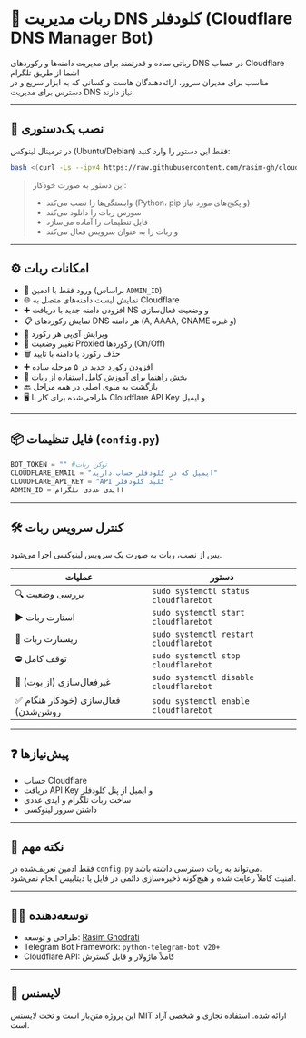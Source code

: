 
# 🤖 ربات مدیریت DNS کلودفلر (Cloudflare DNS Manager Bot)

رباتی ساده و قدرتمند برای مدیریت دامنه‌ها و رکوردهای DNS در حساب Cloudflare شما از طریق تلگرام!  
مناسب برای مدیران سرور، ارائه‌دهندگان هاست و کسانی که به ابزار سریع و در دسترس برای مدیریت DNS نیاز دارند.

---

## 🚀 نصب یک‌دستور‌ی

در ترمینال لینوکس (Ubuntu/Debian) فقط این دستور را وارد کنید:

```bash
bash <(curl -Ls --ipv4 https://raw.githubusercontent.com/rasim-gh/cloudflare_dns_bot/main/setup.sh)
```

> این دستور به صورت خودکار:
> - وابستگی‌ها را نصب می‌کند (Python، pip و پکیج‌های مورد نیاز)
> - سورس ربات را دانلود می‌کند
> - فایل تنظیمات را آماده می‌سازد
> - و ربات را به عنوان سرویس فعال می‌کند

---

## ⚙️ امکانات ربات

- 🔐 ورود فقط با ادمین (براساس `ADMIN_ID`)
- 🌐 نمایش لیست دامنه‌های متصل به Cloudflare
- ➕ افزودن دامنه جدید با دریافت NS و وضعیت فعال‌سازی
- 📋 نمایش رکوردهای DNS هر دامنه (A, AAAA, CNAME و غیره)
- 📝 ویرایش آی‌پی هر رکورد
- 🔄 تغییر وضعیت Proxied رکوردها (On/Off)
- 🗑 حذف رکورد یا دامنه با تایید
- ➕ افزودن رکورد جدید در ۵ مرحله ساده
- 📘 بخش راهنما برای آموزش کامل استفاده از ربات
- 🔙 بازگشت به منوی اصلی در همه مراحل
- 🖥 طراحی‌شده برای کار با Cloudflare API Key و ایمیل


---

## 📦 فایل تنظیمات (`config.py`)

```python
BOT_TOKEN = "" #توکن ربات
CLOUDFLARE_EMAIL = "ایمیل که در کلودفلر حساب دارید"
CLOUDFLARE_API_KEY = "API کلید کلودفلر "
ADMIN_ID = اایدی عددی تلگرام 

```

---

## 🛠️ کنترل سرویس ربات

پس از نصب، ربات به صورت یک سرویس لینوکسی اجرا می‌شود.

| عملیات | دستور |
|--------|--------|
| 🔍 بررسی وضعیت | `sudo systemctl status cloudflarebot` |
| ▶️ استارت ربات | `sudo systemctl start cloudflarebot` |
| 🔄 ریستارت ربات | `sudo systemctl restart cloudflarebot` |
| ⛔️ توقف کامل | `sudo systemctl stop cloudflarebot` |
| 🚫 غیرفعال‌سازی (از بوت) | `sudo systemctl disable cloudflarebot` |
| ✅ فعال‌سازی (خودکار هنگام روشن‌شدن) | `sodu systemctl enable cloudflarebot` |

---

## ❓ پیش‌نیازها

- حساب Cloudflare
- دریافت API Key و ایمیل از پنل کلودفلر
- ساخت ربات تلگرام و ایدی عددی
- داشتن سرور لینوکسی 

---

## 📎 نکته مهم

فقط ادمین تعریف‌شده در `config.py` می‌تواند به ربات دسترسی داشته باشد.  
امنیت کاملاً رعایت شده و هیچ‌گونه ذخیره‌سازی دائمی در فایل یا دیتابیس انجام نمی‌شود.

---

## 👨‍💻 توسعه‌دهنده

- طراحی و توسعه: [Rasim Ghodrati](https://t.me/rasim_gh)
- Telegram Bot Framework: `python-telegram-bot v20+`
- Cloudflare API: کاملاً ماژولار و قابل گسترش

---

## 🧾 لایسنس

این پروژه متن‌باز است و تحت لایسنس MIT ارائه شده. استفاده تجاری و شخصی آزاد است.
